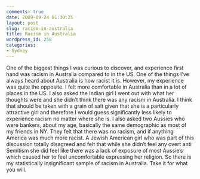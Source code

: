 ```yaml
---
comments: true
date: 2009-09-24 01:30:25
layout: post
slug: racism-in-australia
title: Racism in Australia
wordpress_id: 258
categories:
- Sydney
---
```


One of the biggest things I was curious to discover, and experience first hand was racism in Australia compared to in the US.  One of the things I’ve always heard about Australia is how racist it is.  However, my experience was quite the opposite.  I felt more comfortable in Australia than in a lot of places in the US.  I also asked the Indian girl I went out with what her thoughts were and she didn’t think there was any racism in Australia.  I think that should be taken with a grain of salt given that she is a particularly attractive girl and therefore I would guess significantly less likely to experience racism no matter where she is.  I also asked two Aussies who were bankers, about my age, basically the same demographic as most of my friends in NY.  They felt that there was no racism, and if anything America was much more racist.  A Jewish American girl who was part of this discussion totally disagreed and felt that while she didn’t feel any overt anti Semitism she did feel like there was a lack of exposure of most Aussie’s which caused her to feel uncomfortable expressing her religion.  So there is my statistically insignificant sample of racism in Australia.  Take it for what you will.
